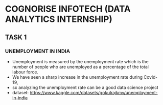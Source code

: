 # COGNORISE INFOTECH (DATA ANALYTICS INTERNSHIP)
## TASK 1
### UNEMPLOYMENT IN INDIA
* Unemployment is measured by the unemployment rate which is the 
number of people who are unemployed as a percentage of the total labour 
force. 
* We have seen a sharp increase in the unemployment rate during Covid-19,
* so analyzing the unemployment rate can be a good data science project
* dataset: https://www.kaggle.com/datasets/gokulrajkmv/unemployment-in-india
